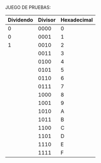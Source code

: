 JUEGO DE PRUEBAS:

| Dividendo | Divisor | Hexadecimal | 
| -------   | ------  | ----------- | 
| 0         | 0000    | 0           | 
| 0         | 0001    | 1           | 
| 1         | 0010    | 2           |
|          | 0011    | 3           |
|          | 0100    | 4           |
|          | 0101    | 5           | 
|          | 0110    | 6           | 
|          | 0111    | 7           | 
|          | 1000    | 8           | 
|          | 1001    | 9           | 
|         | 1010    | A           | 
|         | 1011    | B           | 
|         | 1100    | C           |
|         | 1101    | D           | 
|         | 1110    | E           | 
|         | 1111    | F           | 
